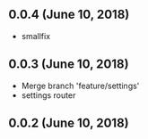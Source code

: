 ## 0.0.4 (June 10, 2018)
  - smallfix

## 0.0.3 (June 10, 2018)
  - Merge branch 'feature/settings'
  - settings router

## 0.0.2 (June 10, 2018)


